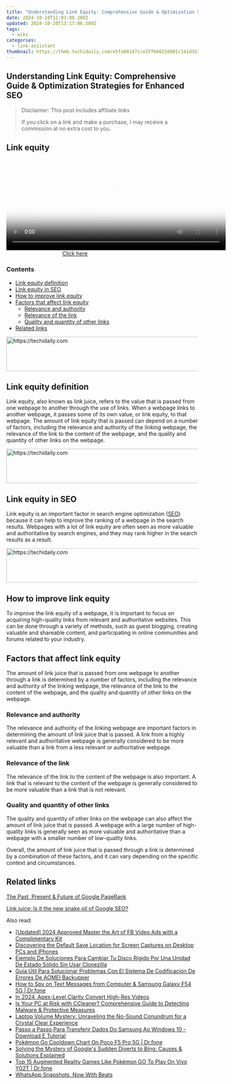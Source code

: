 ```yaml
---
title: "Understanding Link Equity: Comprehensive Guide & Optimization Strategies for Enhanced SEO"
date: 2024-10-18T12:03:08.280Z
updated: 2024-10-20T13:17:06.589Z
tags:
  - wiki
categories:
  - link-assistant
thumbnail: https://thmb.techidaily.com/e5fa00147cce37f680150801c141d35390120d59266d824622e9ec9a5bd6e401.jpg
---
```


## Understanding Link Equity: Comprehensive Guide & Optimization Strategies for Enhanced SEO

>  Disclaimer: This post includes affiliate links
>
>  If you click on a link and make a purchase, I may receive a commission at no extra cost to you.
>

## Link equity

<!-- affiliate ads begin -->
<span id="1983475">
					<video width="576" height="240" style="cursor:pointer"
           poster="//a.impactradius-go.com/display-clicktoplayimage/1983475.png"
           onclick="if(!this.playClicked){this.play();this.setAttribute('controls',true);this.playClicked=true;}">
	   <source src="//a.impactradius-go.com/display-ad/22993-1983475">
	   <img src="//a.impactradius-go.com/display-clicktoplayimage/1983475.png" style="border: none; height: 100%; width: 100%; object-fit: contain">
	</video>
	<div style="width:360px;text-align:center"><a href="javascript:window.open(decodeURIComponent('https%3A%2F%2Fhomestyler.sjv.io%2Fc%2F5597632%2F1983475%2F22993'), '_blank');void(0);">Click here</a></div>
</span>
<img height="0" width="0" src="https://imp.pxf.io/i/5597632/1983475/22993" style="position:absolute;visibility:hidden;" border="0" />
<!-- affiliate ads end -->

### Contents

* [Link equity definition](https://tools.techidaily.com/link-assistant/products/)
* [Link equity in SEO](https://tools.techidaily.com/link-assistant/products/)
* [How to improve link equity](https://tools.techidaily.com/link-assistant/products/)
* [Factors that affect link equity](https://tools.techidaily.com/link-assistant/products/)  
   * [Relevance and authority](https://tools.techidaily.com/link-assistant/products/)  
   * [Relevance of the link](https://tools.techidaily.com/link-assistant/products/)  
   * [Quality and quantity of other links](https://tools.techidaily.com/link-assistant/products/)
* [Related links](https://tools.techidaily.com/link-assistant/products/)

<!-- affiliate ads begin -->
<a href="https://appsumo.8odi.net/c/5597632/2151890/7443" target="_top" id="2151890">
  <img src="//a.impactradius-go.com/display-ad/7443-2151890" border="0" alt="https://techidaily.com" width="728" height="90"/>
</a>
<img height="0" width="0" src="https://appsumo.8odi.net/i/5597632/2151890/7443" style="position:absolute;visibility:hidden;" border="0" />
<!-- affiliate ads end -->

## Link equity definition

Link equity, also known as link juice, refers to the value that is passed from one webpage to another through the use of links. When a webpage links to another webpage, it passes some of its own value, or link equity, to that webpage. The amount of link equity that is passed can depend on a number of factors, including the relevance and authority of the linking webpage, the relevance of the link to the content of the webpage, and the quality and quantity of other links on the webpage.

<!-- affiliate ads begin -->
<a href="https://ephamedtechinc.pxf.io/c/5597632/2137224/26400" target="_top" id="2137224">
  <img src="//a.impactradius-go.com/display-ad/26400-2137224" border="0" alt="https://techidaily.com" width="728" height="90"/>
</a>
<img height="0" width="0" src="https://ephamedtechinc.pxf.io/i/5597632/2137224/26400" style="position:absolute;visibility:hidden;" border="0" />
<!-- affiliate ads end -->

## Link equity in SEO

Link equity is an important factor in search engine optimization ([SEO](https://tools.techidaily.com/link-assistant/products/)) because it can help to improve the ranking of a webpage in the search results. Webpages with a lot of link equity are often seen as more valuable and authoritative by search engines, and they may rank higher in the search results as a result.

<!-- affiliate ads begin -->
<a href="https://aligracehair.sjv.io/c/5597632/1918666/19272" target="_top" id="1918666">
  <img src="//a.impactradius-go.com/display-ad/19272-1918666" border="0" alt="https://techidaily.com" width="728" height="90"/>
</a>
<img height="0" width="0" src="https://aligracehair.sjv.io/i/5597632/1918666/19272" style="position:absolute;visibility:hidden;" border="0" />
<!-- affiliate ads end -->

## How to improve link equity

To improve the link equity of a webpage, it is important to focus on acquiring high-quality links from relevant and authoritative websites. This can be done through a variety of methods, such as guest blogging, creating valuable and shareable content, and participating in online communities and forums related to your industry.

## Factors that affect link equity

The amount of link juice that is passed from one webpage to another through a link is determined by a number of factors, including the relevance and authority of the linking webpage, the relevance of the link to the content of the webpage, and the quality and quantity of other links on the webpage.

### Relevance and authority

The relevance and authority of the linking webpage are important factors in determining the amount of link juice that is passed. A link from a highly relevant and authoritative webpage is generally considered to be more valuable than a link from a less relevant or authoritative webpage.

### Relevance of the link

The relevance of the link to the content of the webpage is also important. A link that is relevant to the content of the webpage is generally considered to be more valuable than a link that is not relevant.

### Quality and quantity of other links

The quality and quantity of other links on the webpage can also affect the amount of link juice that is passed. A webpage with a large number of high-quality links is generally seen as more valuable and authoritative than a webpage with a smaller number of low-quality links.

Overall, the amount of link juice that is passed through a link is determined by a combination of these factors, and it can vary depending on the specific context and circumstances.

## Related links

[The Past, Present & Future of Google PageRank](https://tools.techidaily.com/link-assistant/products/)

[Link juice: Is it the new snake oil of Google SEO?](https://searchengineland.com/link-juice-seo-389706)

<ins class="adsbygoogle"
     style="display:block"
     data-ad-format="autorelaxed"
     data-ad-client="ca-pub-7571918770474297"
     data-ad-slot="1223367746"></ins>

<ins class="adsbygoogle"
     style="display:block"
     data-ad-client="ca-pub-7571918770474297"
     data-ad-slot="8358498916"
     data-ad-format="auto"
     data-full-width-responsive="true"></ins>

<span class="atpl-alsoreadstyle">Also read:</span>
<div><ul>
<li><a href="https://facebook-clips.techidaily.com/updated-2024-approved-master-the-art-of-fb-video-ads-with-a-complimentary-kit/"><u>[Updated] 2024 Approved Master the Art of FB Video Ads with a Complimentary Kit</u></a></li>
<li><a href="https://win-extraordinary.techidaily.com/discovering-the-default-save-location-for-screen-captures-on-desktop-pcs-and-iphones/"><u>Discovering the Default Save Location for Screen Captures on Desktop PCs and iPhones</u></a></li>
<li><a href="https://win-extraordinary.techidaily.com/ejemplo-de-soluciones-para-cambiar-tu-disco-rigido-por-una-unidad-de-estado-solido-sin-usar-clonezilla/"><u>Ejemplo De Soluciones Para Cambiar Tu Disco Rígido Por Una Unidad De Estado Sólido Sin Usar Clonezilla</u></a></li>
<li><a href="https://win-extraordinary.techidaily.com/guia-util-para-solucionar-problemas-con-el-sistema-de-codificacion-de-errores-de-aomei-backupper/"><u>Guía Útil Para Solucionar Problemas Con El Sistema De Codificación De Errores De AOMEI Backupper</u></a></li>
<li><a href="https://android-location-track.techidaily.com/how-to-spy-on-text-messages-from-computer-and-samsung-galaxy-f54-5g-drfone-by-drfone-virtual-android/"><u>How to Spy on Text Messages from Computer & Samsung Galaxy F54 5G | Dr.fone</u></a></li>
<li><a href="https://extra-information.techidaily.com/in-2024-apex-level-clarity-convert-high-res-videos/"><u>In 2024, Apex-Level Clarity Convert High-Res Videos</u></a></li>
<li><a href="https://win-extraordinary.techidaily.com/is-your-pc-at-risk-with-ccleaner-comprehensive-guide-to-detecting-malware-and-protective-measures/"><u>Is Your PC at Risk with CCleaner? Comprehensive Guide to Detecting Malware & Protective Measures</u></a></li>
<li><a href="https://sound-issues.techidaily.com/laptop-volume-mystery-unraveling-the-no-sound-conundrum-for-a-crystal-clear-experience/"><u>Laptop Volume Mystery: Unraveling the No-Sound Conundrum for a Crystal Clear Experience</u></a></li>
<li><a href="https://win-extraordinary.techidaily.com/passo-a-passo-para-transferir-dados-do-samsung-ao-windows-10-download-e-tutorial/"><u>Passo a Passo Para Transferir Dados Do Samsung Ao Windows 10 - Download E Tutorial</u></a></li>
<li><a href="https://pokemon-go-android.techidaily.com/pokemon-go-cooldown-chart-on-poco-f5-pro-5g-drfone-by-drfone-virtual-android/"><u>Pokémon Go Cooldown Chart On Poco F5 Pro 5G | Dr.fone</u></a></li>
<li><a href="https://win-extraordinary.techidaily.com/solving-the-mystery-of-googles-sudden-diverts-to-bing-causes-and-solutions-explained/"><u>Solving the Mystery of Google's Sudden Diverts to Bing: Causes & Solutions Explained</u></a></li>
<li><a href="https://change-location.techidaily.com/top-15-augmented-reality-games-like-pokemon-go-to-play-on-vivo-y02t-drfone-by-drfone-virtual-android/"><u>Top 15 Augmented Reality Games Like Pokémon GO To Play On Vivo Y02T | Dr.fone</u></a></li>
<li><a href="https://extra-hints.techidaily.com/whatsapp-snapshots-now-with-beats/"><u>WhatsApp Snapshots, Now With Beats</u></a></li>
</ul></div>

